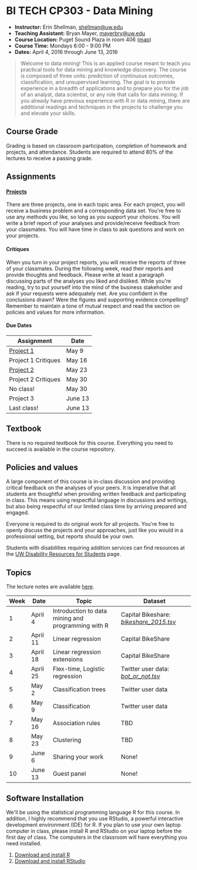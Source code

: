 BI TECH CP303 - Data Mining
===========================

* **Instructor:** Erin Shellman, <shellman@uw.edu>  
* **Teaching Assistant:** Bryan Mayer, <mayerbry@uw.edu>
* **Course Location:** Puget Sound Plaza in room 406 ([map](http://www.pce.uw.edu/maps.aspx?id=88&terms))
* **Course Time:** Mondays 6:00 - 9:00 PM
* **Dates:** April 4, 2016 through June 13, 2016

> Welcome to data mining! This is an applied course meant to teach you practical tools for data mining and knowledge discovery. The course is composed of three units: prediction of continuous outcomes, classification, and unsupervised learning. The goal is to provide experience in a breadth of applications and to prepare you for the job of an analyst, data scientist, or any role that calls for data mining. If you already have previous experience with R or data mining, there are additional readings and techniques in the projects to challenge you and elevate your skills.

## Course Grade

Grading is based on classroom participation, completion of homework and projects, and attendance. Students are required to attend 80% of the lectures to receive a passing grade.

## Assignments

#### [Projects](https://github.com/erinshellman/BI-TECH-CP303/tree/master/projects)

There are three projects, one in each topic area. For each project, you will receive a business problem and a corresponding data set. You're free to use any methods you like, so long as you support your choices. You will write a brief report of your analyses and provide/receive feedback from your classmates. You will have time in class to ask questions and work on your projects.

#### Critiques

When you turn in your project reports, you will receive the reports of three of your classmates. During the following week, read their reports and provide thoughts and feedback. Please write at least a paragraph discussing parts of the analyses you liked and disliked.  While you're reading, try to put yourself into the mind of the business stakeholder and ask if your requests were adequately met. Are you confident in the conclusions drawn? Were the figures and supporting evidence compelling? Remember to maintain a tone of mutual respect and read the section on policies and values for more information. 

#### Due Dates

| Assignment |   Date   |
|-----------|----------|
| [Project 1](https://github.com/erinshellman/BI-TECH-CP303/blob/master/projects/project%201/problem_statement_project_1.md) | May 9 | 
| Project 1 Critiques | May 16 | 
| [Project 2](https://github.com/erinshellman/BI-TECH-CP303/blob/master/projects/project%202/problem_statement_project_2.md) | May 23  | 
| Project 2 Critiques | May 30 | 
| No class! | May 30 | 
| Project 3 | June 13   | 
| Last class! | June 13 | 

## Textbook

There is no required textbook for this course. Everything you need to succeed is available in the course repository.

## Policies and values

A large component of this course is in-class discussion and providing critical feedback on the analyses of your peers. It is imperative that all students are thoughtful when providing written feedback and participating in class. This means using respectful language in discussions and writings, but also being respectful of our limited class time by arriving prepared and engaged.

Everyone is required to do original work for all projects. You're free to openly discuss the projects and your approaches, just like you would in a professional setting, but reports should be your own.

Students with disabilities requiring addition services can find resources at the [UW Disability Resources for Students](http://depts.washington.edu/uwdrs/) page.

## Topics 

The lecture notes are available [here](http://erinshellman.github.io/data-mining-starter-kit/#/).

Week | Date | Topic | Dataset
-------------- | ------------ | ------------- | -------------
1 | April 4 | Introduction to data mining and programming with R | Capital Bikeshare: [*bikeshare_2015.tsv*](https://raw.githubusercontent.com/erinshellman/BI-TECH-CP303/master/projects/project%201/data/bikeshare_2015.tsv)
2 | April 11 | Linear regression | Capital BikeShare 
3 | April 18 | Linear regression extensions | Capital BikeShare 
4 | April 25 | Flex-time, Logistic regression | Twitter user data: [*bot_or_not.tsv*](https://s3-us-west-2.amazonaws.com/bi-tech-cp303/project+2/bot_or_not.tsv)
5 | May 2 | Classification trees | Twitter user data 
6 | May 9 | Classification | Twitter user data
7 | May 16 | Association rules | TBD
8 | May 23 | Clustering | TBD
9 | June 6 | Sharing your work | None!
10 | June 13 | Guest panel | None! 

## Software Installation

We'll be using the statistical programming language R for this course. In addition, I highly recommend that you use RStudio, a powerful interactive development environment (IDE) for R. If you plan to use your own laptop computer in class, please install R and RStudio on your laptop before the first day of class. The computers in the classroom will have everything you need installed.

1. [Download and install R](http://cran.cnr.berkeley.edu/)
2. [Download and install RStudio](http://www.rstudio.com/products/rstudio/download/)
